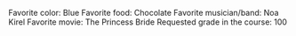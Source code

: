 Favorite color: Blue
Favorite food: Chocolate
Favorite musician/band: Noa Kirel
Favorite movie: The Princess Bride
Requested grade in the course: 100
